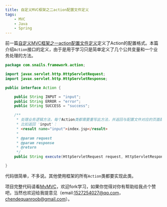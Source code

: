 ```yaml
---
title: 自定义MVC框架之二action配置文件定义
tags: 
    - MVC
    - Java
    - Spring
---
```


前一篇[自定义MVC框架之一action配置文件定义](https://github.com/ubuntuvim/study-note/blob/master/%E8%87%AA%E5%AE%9A%E4%B9%89MVC%E6%A1%86%E6%9E%B6%E4%B9%8B%E4%B8%80action%E9%85%8D%E7%BD%AE%E6%96%87%E4%BB%B6%E5%AE%9A%E4%B9%89.md)定义了Action的配置格式。本篇介绍`Action`接口的定义，由于是用于学习只是简单定义了几个公共变量和一个业务处理的方法。

```java
package com.snails.framework.action;

import javax.servlet.http.HttpServletRequest;
import javax.servlet.http.HttpServletResponse;

public interface Action {

	public String INPUT = "input";
	public String ERROR = "error";
	public String SUCCESS = "success";

	/**
	 * 处理业务逻辑方法，每个Action类都需要重写此方法，并返回与配置文件对应的页面配置字符串
	 * 比如返回 'input'：
	 * <result name="input">index.jsp</result>
	 *
	 * @param request
	 * @param response
	 * @return
	 */
	public String execute(HttpServletRequest request, HttpServletResponse response) throws Exception;

}
```

代码很简单，不多说。其他使用框架的所有`Action`类都要实现此类。

项目完整代码请看[MyMVC](https://github.com/ubuntuvim/myMVC)，欢迎fork学习，如果你觉得对你有帮助给我点个赞吧，当然也欢迎给我提意见（email:1527254027@qq.com，chendequanroob@gmail.com）。
